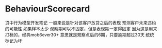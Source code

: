 # BehaviourScorecard
贷中行为模型开发笔记
一般来说是针对该客户放贷之后的表现 预测客户未来违约的可能性
如果样本太少 观察期可以不固定，但是表现期一定得固定 因为这是用来打标的，经典mob6ever30+ 意思就是观察点后的6期，只要逾期超过30天 统统标记为坏
